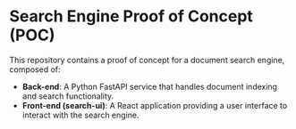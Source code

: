 # Search Engine Proof of Concept (POC)

This repository contains a proof of concept for a document search engine, composed of:

- **Back-end**: A Python FastAPI service that handles document indexing and search functionality.
- **Front-end (search-ui)**: A React application providing a user interface to interact with the search engine.

